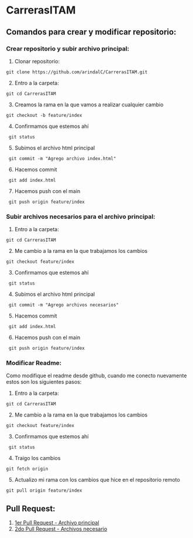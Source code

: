 # CarrerasITAM
## Comandos para crear y modificar repositorio:

### Crear repositorio y subir archivo principal:
1. Clonar repositorio:
  ```
  git clone https://github.com/arindalC/CarrerasITAM.git
  ``` 
2. Entro a la carpeta:
  ```
  git cd CarrerasITAM
  ``` 
3.  Creamos la rama en la que vamos a realizar cualquier cambio
  ```
 git checkout -b feature/index
 ```
4.  Confirmamos que estemos ahí
```
 git status
 ```
5.  Subimos el archivo html principal
```
 git commit -m "Agrego archivo index.html"
 ```
6.  Hacemos commit
```
 git add index.html
 ```
7. Hacemos push con el main
```
 git push origin feature/index
 ```
### Subir archivos necesarios para el archivo principal:
1.  Entro a la carpeta:
  ```
  git cd CarrerasITAM
  ```
2.  Me cambio a la rama en la que trabajamos los cambios
  ```
 git checkout feature/index
 ```
3.  Confirmamos que estemos ahí
```
 git status
 ```
4.  Subimos el archivo html principal
```
 git commit -m "Agrego archivos necesarios"
 ```
5.  Hacemos commit
```
 git add index.html
 ```
6. Hacemos push con el main
```
 git push origin feature/index
 ```

### Modificar Readme:

Como modifique el readme desde github, cuando me conecto nuevamente estos son los siguientes pasos:
1.  Entro a la carpeta:
  ```
  git cd CarrerasITAM
  ```
2.  Me cambio a la rama en la que trabajamos los cambios
  ```
 git checkout feature/index
 ```
3.  Confirmamos que estemos ahí
```
 git status
 ```
4. Traigo los cambios
```
git fetch origin
```
5. Actualizo mi rama con los cambios que hice en el repositorio remoto
```
git pull origin feature/index
```

## Pull Request:

1. [1er Pull Request - Archivo principal](https://github.com/arindalC/CarrerasITAM/commit/5f2d66eea2fd7aa19d384d6c8a46810782edfedf)
2. [2do Pull Request - Archivos necesario](https://github.com/arindalC/CarrerasITAM/commit/463d7af9948d8614d27f677fccbd426b3b1d361b)
  

